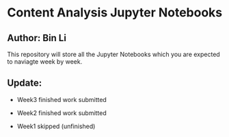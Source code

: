 # Content Analysis Jupyter Notebooks

## Author: Bin Li

This repository will store all the Jupyter Notebooks which you are expected to naviagte week by week.

## Update:

- Week3 finished work submitted

- Week2 finished work submitted

- Week1 skipped (unfinished)
